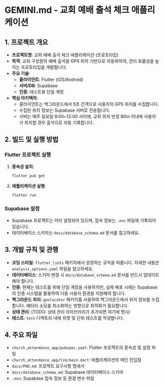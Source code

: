 # GEMINI.md - 교회 예배 출석 체크 애플리케이션

## 1. 프로젝트 개요

- **프로젝트명**: 교회 예배 출석 체크 애플리케이션 (프로토타입)
- **목적**: 교회 구성원의 예배 출석을 GPS 위치 기반으로 자동화하여, 관리 효율성을 높이는 프로토타입을 개발합니다.
- **주요 기술**:
  - **클라이언트**: Flutter (iOS/Android)
  - **서버/DB**: Supabase
  - **인증**: 테스트용 단일 계정
- **핵심 아키텍처**:
  - 클라이언트는 백그라운드에서 5초 간격으로 사용자의 GPS 위치를 수집합니다.
  - 수집된 위치 정보는 Supabase 서버로 전송됩니다.
  - 서버는 매주 일요일 9:00~12:00 사이에, 교회 위치 반경 80m 이내에 사용자가 위치할 경우 출석으로 자동 기록합니다.

## 2. 빌드 및 실행 방법

### Flutter 프로젝트 실행

1.  **종속성 설치**:
    ```bash
    flutter pub get
    ```
2.  **애플리케이션 실행**:
    ```bash
    flutter run
    ```

### Supabase 설정

- Supabase 프로젝트는 이미 설정되어 있으며, 접속 정보는 `.env` 파일에 기록되어 있습니다.
- 데이터베이스 스키마는 `docs/database_schema.md` 문서를 참고하세요.

## 3. 개발 규칙 및 관행

- **코딩 스타일**: `flutter_lints` 패키지에서 권장하는 규칙을 따릅니다. 자세한 내용은 `analysis_options.yaml` 파일을 참고하세요.
- **데이터베이스**: 스키마 변경 시 `docs/database_schema.md` 문서를 반드시 업데이트해야 합니다.
- **인증**: 현재는 테스트를 위해 단일 계정을 사용하지만, 실제 배포 시에는 Supabase의 인증 시스템을 활용하여 다중 사용자 환경을 지원해야 합니다.
- **백그라운드 처리**: `geolocator` 패키지를 사용하여 백그라운드에서 위치 정보를 수집합니다. 배터리 소모를 최소화하는 방향으로 최적화가 필요합니다.
- **상태 관리**: (TODO: 상태 관리 라이브러리가 추가되면 여기에 명시)
- **테스트**: `test` 디렉토리 내에 위젯 및 단위 테스트를 작성합니다.

## 4. 주요 파일

- `church_attendance_app/pubspec.yaml`: Flutter 프로젝트의 종속성 및 설정 파일
- `church_attendance_app/lib/main.dart`: 애플리케이션의 메인 진입점
- `docs/PRD.md`: 프로젝트 요구사항 명세서
- `docs/database_schema.md`: Supabase 데이터베이스 스키마
- `.env`: Supabase 접속 정보 등 환경 변수 파일
